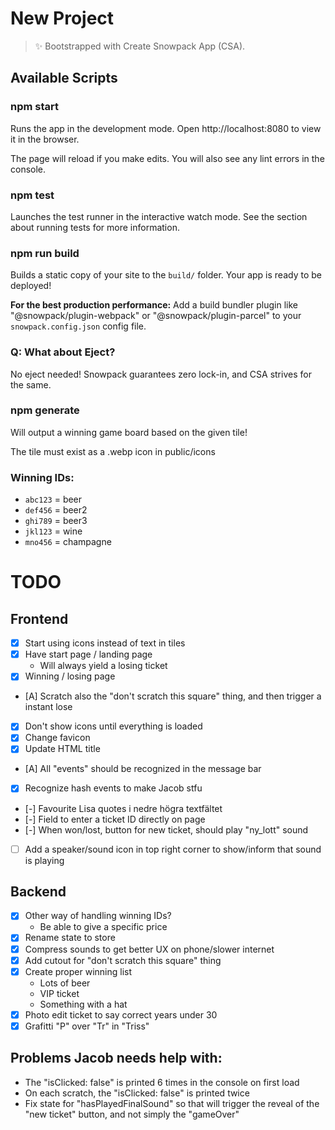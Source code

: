 # New Project

> ✨ Bootstrapped with Create Snowpack App (CSA).

## Available Scripts

### npm start

Runs the app in the development mode.
Open http://localhost:8080 to view it in the browser.

The page will reload if you make edits.
You will also see any lint errors in the console.

### npm test

Launches the test runner in the interactive watch mode.
See the section about running tests for more information.

### npm run build

Builds a static copy of your site to the `build/` folder.
Your app is ready to be deployed!

**For the best production performance:** Add a build bundler plugin like "@snowpack/plugin-webpack" or "@snowpack/plugin-parcel" to your `snowpack.config.json` config file.

### Q: What about Eject?

No eject needed! Snowpack guarantees zero lock-in, and CSA strives for the same.

### npm generate <tile>

Will output a winning game board based on the given tile!

The tile must exist as a .webp icon in public/icons

### Winning IDs:

- `abc123` = beer
- `def456` = beer2
- `ghi789` = beer3
- `jkl123` = wine
- `mno456` = champagne

# TODO

## Frontend
- [x] Start using icons instead of text in tiles
- [x] Have start page / landing page
  - Will always yield a losing ticket
- [x] Winning / losing page
- [A] Scratch also the "don't scratch this square" thing, and then trigger a instant lose
- [x] Don't show icons until everything is loaded
- [x] Change favicon
- [x] Update HTML title
- [A] All "events" should be recognized in the message bar
- [x] Recognize hash events to make Jacob stfu
- [-] Favourite Lisa quotes i nedre högra textfältet
- [-] Field to enter a ticket ID directly on page
- [-] When won/lost, button for new ticket, should play "ny_lott" sound
- [ ] Add a speaker/sound icon in top right corner to show/inform that sound is playing

## Backend
- [x] Other way of handling winning IDs?
  - Be able to give a specific price
- [x] Rename state to store
- [x] Compress sounds to get better UX on phone/slower internet 
- [x] Add cutout for "don't scratch this square" thing
- [x] Create proper winning list
  - Lots of beer
  - VIP ticket
  - Something with a hat
- [x] Photo edit ticket to say correct years under 30
- [x] Grafitti "P" over "Tr" in "Triss" 

## Problems Jacob needs help with:
- The "isClicked: false" is printed 6 times in the console on first load
- On each scratch, the "isClicked: false" is printed twice
- Fix state for "hasPlayedFinalSound" so that will trigger the reveal of the "new ticket" button, and not simply the "gameOver"
